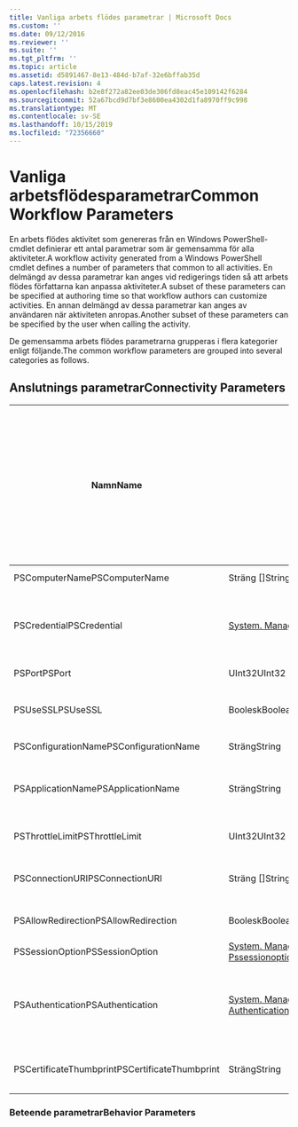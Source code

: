 ```yaml
---
title: Vanliga arbets flödes parametrar | Microsoft Docs
ms.custom: ''
ms.date: 09/12/2016
ms.reviewer: ''
ms.suite: ''
ms.tgt_pltfrm: ''
ms.topic: article
ms.assetid: d5891467-8e13-484d-b7af-32e6bffab35d
caps.latest.revision: 4
ms.openlocfilehash: b2e8f272a82ee03de306fd8eac45e109142f6284
ms.sourcegitcommit: 52a67bcd9d7bf3e8600ea4302d1fa8970ff9c998
ms.translationtype: MT
ms.contentlocale: sv-SE
ms.lasthandoff: 10/15/2019
ms.locfileid: "72356660"
---
```

# <a name="common-workflow-parameters"></a><span data-ttu-id="3c1da-102">Vanliga arbetsflödesparametrar</span><span class="sxs-lookup"><span data-stu-id="3c1da-102">Common Workflow Parameters</span></span>

<span data-ttu-id="3c1da-103">En arbets flödes aktivitet som genereras från en Windows PowerShell-cmdlet definierar ett antal parametrar som är gemensamma för alla aktiviteter.</span><span class="sxs-lookup"><span data-stu-id="3c1da-103">A workflow activity generated from a Windows PowerShell cmdlet  defines a number of parameters that common to all activities.</span></span> <span data-ttu-id="3c1da-104">En delmängd av dessa parametrar kan anges vid redigerings tiden så att arbets flödes författarna kan anpassa aktiviteter.</span><span class="sxs-lookup"><span data-stu-id="3c1da-104">A subset of these parameters can be specified at authoring time so that workflow authors can customize activities.</span></span> <span data-ttu-id="3c1da-105">En annan delmängd av dessa parametrar kan anges av användaren när aktiviteten anropas.</span><span class="sxs-lookup"><span data-stu-id="3c1da-105">Another subset of these parameters can be specified by the user when calling the activity.</span></span>

<span data-ttu-id="3c1da-106">De gemensamma arbets flödes parametrarna grupperas i flera kategorier enligt följande.</span><span class="sxs-lookup"><span data-stu-id="3c1da-106">The common workflow parameters are grouped into several categories as follows.</span></span>

## <a name="connectivity-parameters"></a><span data-ttu-id="3c1da-107">Anslutnings parametrar</span><span class="sxs-lookup"><span data-stu-id="3c1da-107">Connectivity Parameters</span></span>

|<span data-ttu-id="3c1da-108">Namn</span><span class="sxs-lookup"><span data-stu-id="3c1da-108">Name</span></span>|<span data-ttu-id="3c1da-109">Typ</span><span class="sxs-lookup"><span data-stu-id="3c1da-109">Type</span></span>|<span data-ttu-id="3c1da-110">Beskrivning</span><span class="sxs-lookup"><span data-stu-id="3c1da-110">Description</span></span>|<span data-ttu-id="3c1da-111">Kan anges av slutanvändaren vid körning?</span><span class="sxs-lookup"><span data-stu-id="3c1da-111">Can be specified by end user at execution time?</span></span>|<span data-ttu-id="3c1da-112">Kan anges av arbets flödets författare vid redigerings tiden?</span><span class="sxs-lookup"><span data-stu-id="3c1da-112">Can be specified by workflow author at authoring time?</span></span>|<span data-ttu-id="3c1da-113">Kan anges av arbets flödets författare vid instansiering?</span><span class="sxs-lookup"><span data-stu-id="3c1da-113">Can be specified by workflow author at instantiation?</span></span>|
|----------|----------|-----------------|-----------------------------------------------------|------------------------------------------------------------|-----------------------------------------------------------|
|<span data-ttu-id="3c1da-114">PSComputerName</span><span class="sxs-lookup"><span data-stu-id="3c1da-114">PSComputerName</span></span>|<span data-ttu-id="3c1da-115">Sträng []</span><span class="sxs-lookup"><span data-stu-id="3c1da-115">String[]</span></span>|<span data-ttu-id="3c1da-116">En lista med dator namn som jobben ska startas för.</span><span class="sxs-lookup"><span data-stu-id="3c1da-116">A list of computer names for which to launch jobs.</span></span>|<span data-ttu-id="3c1da-117">Ja</span><span class="sxs-lookup"><span data-stu-id="3c1da-117">Yes</span></span>|<span data-ttu-id="3c1da-118">Ja</span><span class="sxs-lookup"><span data-stu-id="3c1da-118">Yes</span></span>|<span data-ttu-id="3c1da-119">Ja</span><span class="sxs-lookup"><span data-stu-id="3c1da-119">Yes</span></span>|
|<span data-ttu-id="3c1da-120">PSCredential</span><span class="sxs-lookup"><span data-stu-id="3c1da-120">PSCredential</span></span>|[<span data-ttu-id="3c1da-121">System. Management. Automation. PSCredential</span><span class="sxs-lookup"><span data-stu-id="3c1da-121">System.Management.Automation.PSCredential</span></span>](/dotnet/api/System.Management.Automation.PSCredential)|<span data-ttu-id="3c1da-122">Autentiseringsuppgifter för autentisering som ska användas för att logga in på de datorer som anges av parametern PSComputerName.</span><span class="sxs-lookup"><span data-stu-id="3c1da-122">The authentication credential to use to login to the computers specified by the PSComputerName parameter.</span></span> <span data-ttu-id="3c1da-123">Den här parametern är endast giltig om PSComputerName har angetts.</span><span class="sxs-lookup"><span data-stu-id="3c1da-123">This parameter is valid only if PSComputerName is specified.</span></span>|<span data-ttu-id="3c1da-124">Ja</span><span class="sxs-lookup"><span data-stu-id="3c1da-124">Yes</span></span>|<span data-ttu-id="3c1da-125">Ja</span><span class="sxs-lookup"><span data-stu-id="3c1da-125">Yes</span></span>|<span data-ttu-id="3c1da-126">Ja</span><span class="sxs-lookup"><span data-stu-id="3c1da-126">Yes</span></span>|
|<span data-ttu-id="3c1da-127">PSPort</span><span class="sxs-lookup"><span data-stu-id="3c1da-127">PSPort</span></span>|<span data-ttu-id="3c1da-128">UInt32</span><span class="sxs-lookup"><span data-stu-id="3c1da-128">UInt32</span></span>|<span data-ttu-id="3c1da-129">Den port som ska användas för att köra arbets flödet.</span><span class="sxs-lookup"><span data-stu-id="3c1da-129">The port to be used to run the workflow.</span></span>|<span data-ttu-id="3c1da-130">Ja</span><span class="sxs-lookup"><span data-stu-id="3c1da-130">Yes</span></span>|<span data-ttu-id="3c1da-131">Ja</span><span class="sxs-lookup"><span data-stu-id="3c1da-131">Yes</span></span>|<span data-ttu-id="3c1da-132">Ja</span><span class="sxs-lookup"><span data-stu-id="3c1da-132">Yes</span></span>|
|<span data-ttu-id="3c1da-133">PSUseSSL</span><span class="sxs-lookup"><span data-stu-id="3c1da-133">PSUseSSL</span></span>|<span data-ttu-id="3c1da-134">Boolesk</span><span class="sxs-lookup"><span data-stu-id="3c1da-134">Boolean</span></span>|<span data-ttu-id="3c1da-135">Använd Secure Sockets Layer (SSL)-protokollet för att upprätta en säker anslutning till fjärrdatorn för att köra arbets flödet.</span><span class="sxs-lookup"><span data-stu-id="3c1da-135">Use Secure Sockets Layer (SSL) protocol to establish a secure connection to the remote computer to run the workflow.</span></span>|<span data-ttu-id="3c1da-136">Ja</span><span class="sxs-lookup"><span data-stu-id="3c1da-136">Yes</span></span>|<span data-ttu-id="3c1da-137">Ja</span><span class="sxs-lookup"><span data-stu-id="3c1da-137">Yes</span></span>|<span data-ttu-id="3c1da-138">Ja</span><span class="sxs-lookup"><span data-stu-id="3c1da-138">Yes</span></span>|
|<span data-ttu-id="3c1da-139">PSConfigurationName</span><span class="sxs-lookup"><span data-stu-id="3c1da-139">PSConfigurationName</span></span>|<span data-ttu-id="3c1da-140">Sträng</span><span class="sxs-lookup"><span data-stu-id="3c1da-140">String</span></span>|<span data-ttu-id="3c1da-141">Den sessionsinformation som används för att köra arbets flödet.</span><span class="sxs-lookup"><span data-stu-id="3c1da-141">The session configuration used to run the workflow.</span></span>|<span data-ttu-id="3c1da-142">Ja</span><span class="sxs-lookup"><span data-stu-id="3c1da-142">Yes</span></span>|<span data-ttu-id="3c1da-143">Ja</span><span class="sxs-lookup"><span data-stu-id="3c1da-143">Yes</span></span>|<span data-ttu-id="3c1da-144">Ja</span><span class="sxs-lookup"><span data-stu-id="3c1da-144">Yes</span></span>|
|<span data-ttu-id="3c1da-145">PSApplicationName</span><span class="sxs-lookup"><span data-stu-id="3c1da-145">PSApplicationName</span></span>|<span data-ttu-id="3c1da-146">Sträng</span><span class="sxs-lookup"><span data-stu-id="3c1da-146">String</span></span>|<span data-ttu-id="3c1da-147">Program namns delen av anslutnings-URI: n för arbets flödes körningen.</span><span class="sxs-lookup"><span data-stu-id="3c1da-147">The application name portion of the connection URI for the workflow execution.</span></span> <span data-ttu-id="3c1da-148">Använd bara den här parametern när du inte använder parametern ConnectionURI.</span><span class="sxs-lookup"><span data-stu-id="3c1da-148">Use this parameter only when you are not using the ConnectionURI parameter.</span></span>|<span data-ttu-id="3c1da-149">Ja</span><span class="sxs-lookup"><span data-stu-id="3c1da-149">Yes</span></span>|<span data-ttu-id="3c1da-150">Ja</span><span class="sxs-lookup"><span data-stu-id="3c1da-150">Yes</span></span>|<span data-ttu-id="3c1da-151">Ja</span><span class="sxs-lookup"><span data-stu-id="3c1da-151">Yes</span></span>|
|<span data-ttu-id="3c1da-152">PSThrottleLimit</span><span class="sxs-lookup"><span data-stu-id="3c1da-152">PSThrottleLimit</span></span>|<span data-ttu-id="3c1da-153">UInt32</span><span class="sxs-lookup"><span data-stu-id="3c1da-153">UInt32</span></span>|<span data-ttu-id="3c1da-154">Det maximala antalet samtidiga anslutningar som kan upprättas för att köra arbets flödet.</span><span class="sxs-lookup"><span data-stu-id="3c1da-154">The maximum number of concurrent connections that can be established to run the workflow.</span></span>|<span data-ttu-id="3c1da-155">Ja</span><span class="sxs-lookup"><span data-stu-id="3c1da-155">Yes</span></span>|<span data-ttu-id="3c1da-156">TBD</span><span class="sxs-lookup"><span data-stu-id="3c1da-156">TBD</span></span>|<span data-ttu-id="3c1da-157">Ja</span><span class="sxs-lookup"><span data-stu-id="3c1da-157">Yes</span></span>|
|<span data-ttu-id="3c1da-158">PSConnectionURI</span><span class="sxs-lookup"><span data-stu-id="3c1da-158">PSConnectionURI</span></span>|<span data-ttu-id="3c1da-159">Sträng []</span><span class="sxs-lookup"><span data-stu-id="3c1da-159">String[]</span></span>|<span data-ttu-id="3c1da-160">En matris med fullständigt kvalificerade URI: er som anger slut punkterna för de interaktiva sessioner som används för att köra arbets flödet.</span><span class="sxs-lookup"><span data-stu-id="3c1da-160">An array of fully-qualified URIs that specify the endpoints for the interactive sessions used to run the workflow.</span></span>|<span data-ttu-id="3c1da-161">Ja</span><span class="sxs-lookup"><span data-stu-id="3c1da-161">Yes</span></span>|<span data-ttu-id="3c1da-162">Ja</span><span class="sxs-lookup"><span data-stu-id="3c1da-162">Yes</span></span>|<span data-ttu-id="3c1da-163">Ja</span><span class="sxs-lookup"><span data-stu-id="3c1da-163">Yes</span></span>|
|<span data-ttu-id="3c1da-164">PSAllowRedirection</span><span class="sxs-lookup"><span data-stu-id="3c1da-164">PSAllowRedirection</span></span>|<span data-ttu-id="3c1da-165">Boolesk</span><span class="sxs-lookup"><span data-stu-id="3c1da-165">Boolean</span></span>|<span data-ttu-id="3c1da-166">Anger om du vill tillåta omdirigering av anslutningen till en alternativ URI för att köra arbets flödet.</span><span class="sxs-lookup"><span data-stu-id="3c1da-166">Specifies whether to allow redirection of this connection to an alternate URI to run the workflow.</span></span>|<span data-ttu-id="3c1da-167">Ja</span><span class="sxs-lookup"><span data-stu-id="3c1da-167">Yes</span></span>|<span data-ttu-id="3c1da-168">Ja</span><span class="sxs-lookup"><span data-stu-id="3c1da-168">Yes</span></span>|<span data-ttu-id="3c1da-169">Ja</span><span class="sxs-lookup"><span data-stu-id="3c1da-169">Yes</span></span>|
|<span data-ttu-id="3c1da-170">PSSessionOption</span><span class="sxs-lookup"><span data-stu-id="3c1da-170">PSSessionOption</span></span>|[<span data-ttu-id="3c1da-171">System. Management. Automation. Remoting. Pssessionoption</span><span class="sxs-lookup"><span data-stu-id="3c1da-171">System.Management.Automation.Remoting.Pssessionoption</span></span>](/dotnet/api/System.Management.Automation.Remoting.PSSessionOption)|<span data-ttu-id="3c1da-172">Avancerade alternativ för den session som används för att köra arbets flödet.</span><span class="sxs-lookup"><span data-stu-id="3c1da-172">Advanced options for the session used to run the workflow.</span></span>|<span data-ttu-id="3c1da-173">Ja</span><span class="sxs-lookup"><span data-stu-id="3c1da-173">Yes</span></span>|<span data-ttu-id="3c1da-174">Ja</span><span class="sxs-lookup"><span data-stu-id="3c1da-174">Yes</span></span>|<span data-ttu-id="3c1da-175">Ja</span><span class="sxs-lookup"><span data-stu-id="3c1da-175">Yes</span></span>|
|<span data-ttu-id="3c1da-176">PSAuthentication</span><span class="sxs-lookup"><span data-stu-id="3c1da-176">PSAuthentication</span></span>|[<span data-ttu-id="3c1da-177">System. Management. Automation. körnings utrymmen. Authenticationmechanism</span><span class="sxs-lookup"><span data-stu-id="3c1da-177">System.Management.Automation.Runspaces.Authenticationmechanism</span></span>](/dotnet/api/System.Management.Automation.Runspaces.AuthenticationMechanism)|<span data-ttu-id="3c1da-178">Ett värde av uppräkningen [system. Management. Automation. körnings utrymmen. Authenticationmechanism](/dotnet/api/System.Management.Automation.Runspaces.AuthenticationMechanism) som anger den autentiseringsmekanism som används för att autentisera användarens autentiseringsuppgifter.</span><span class="sxs-lookup"><span data-stu-id="3c1da-178">A value of the [System.Management.Automation.Runspaces.Authenticationmechanism](/dotnet/api/System.Management.Automation.Runspaces.AuthenticationMechanism) enumeration that specifies the authentication mechanism used to authenticate the user's credentials.</span></span>|<span data-ttu-id="3c1da-179">Ja</span><span class="sxs-lookup"><span data-stu-id="3c1da-179">Yes</span></span>|<span data-ttu-id="3c1da-180">Ja</span><span class="sxs-lookup"><span data-stu-id="3c1da-180">Yes</span></span>|<span data-ttu-id="3c1da-181">Ja</span><span class="sxs-lookup"><span data-stu-id="3c1da-181">Yes</span></span>|
|<span data-ttu-id="3c1da-182">PSCertificateThumbprint</span><span class="sxs-lookup"><span data-stu-id="3c1da-182">PSCertificateThumbprint</span></span>|<span data-ttu-id="3c1da-183">Sträng</span><span class="sxs-lookup"><span data-stu-id="3c1da-183">String</span></span>|<span data-ttu-id="3c1da-184">Det digitala certifikatet för offentlig nyckel (X509) för ett användar konto som har behörighet att köra arbets flödet.</span><span class="sxs-lookup"><span data-stu-id="3c1da-184">The digital public key certificate (X509) of a user account that has permission to run the workflow.</span></span>|<span data-ttu-id="3c1da-185">Ja</span><span class="sxs-lookup"><span data-stu-id="3c1da-185">Yes</span></span>|<span data-ttu-id="3c1da-186">Ja</span><span class="sxs-lookup"><span data-stu-id="3c1da-186">Yes</span></span>|<span data-ttu-id="3c1da-187">Ja</span><span class="sxs-lookup"><span data-stu-id="3c1da-187">Yes</span></span>|

### <a name="behavior-parameters"></a><span data-ttu-id="3c1da-188">Beteende parametrar</span><span class="sxs-lookup"><span data-stu-id="3c1da-188">Behavior Parameters</span></span>